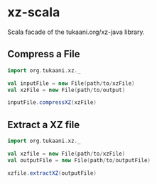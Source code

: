 # xz-scala
Scala facade of the tukaani.org/xz-java library.

## Compress a File
```scala
import org.tukaani.xz._

val inputFile = new File(path/to/xzFile)
val xzFile = new File(path/to/output)

inputFile.compressXZ(xzFile)
```

## Extract a XZ file

```scala
import org.tukaani.xz._

val xzfile = new File(path/to/xzFile)
val outputFile = new File(path/to/outputFile)

xzfile.extractXZ(outputFile)
```
